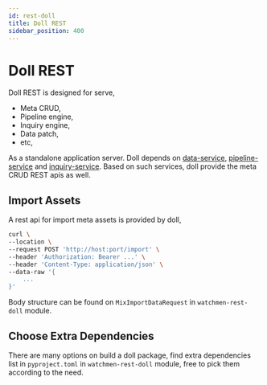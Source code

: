 ```yaml
---
id: rest-doll  
title: Doll REST  
sidebar_position: 400
---
```


# Doll REST

Doll REST is designed for serve,

- Meta CRUD,
- Pipeline engine,
- Inquiry engine,
- Data patch,
- etc,

As a standalone application server. Doll depends on [data-service](data-service), [pipeline-service](pipeline-service)
and [inquiry-service](inquiry-service). Based on such services, doll provide the meta CRUD REST apis as well.

## Import Assets

A rest api for import meta assets is provided by doll,

```bash
curl \
--location \ 
--request POST 'http://host:port/import' \
--header 'Authorization: Bearer ...' \
--header 'Content-Type: application/json' \
--data-raw '{
    ...
}'
```

Body structure can be found on `MixImportDataRequest` in `watchmen-rest-doll` module.

## Choose Extra Dependencies

There are many options on build a doll package, find extra dependencies list in `pyproject.toml` in `watchmen-rest-doll` module, free to
pick them according to the need.